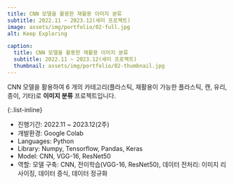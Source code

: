 ```yaml
---
title: CNN 모델을 활용한 재활용 이미지 분류
subtitle: 2022.11 ~ 2023.12(세미 프로젝트)
image: assets/img/portfolio/02-full.jpg
alt: Keep Exploring

caption:
  title: CNN 모델을 활용한 재활용 이미지 분류
  subtitle: 2022.11 ~ 2023.12(세미 프로젝트)
  thumbnail: assets/img/portfolio/02-thumbnail.jpg
---
```

CNN 모델을 활용하여 6 개의 카테고리(플라스틱, 재활용이 가능한 플라스틱, 캔, 유리, 종이, 기타)로 **이미지 분류** 프로젝트입니다.

{:.list-inline}
- 진행기간: 2022.11 ~ 2023.12(2주)
- 개발환경: Google Colab
- Languages: Python
- Library: Numpy, Tensorflow, Pandas, Keras
- Model: CNN, VGG-16, ResNet50
- 역할: 모델 구축: CNN, 전이학습(VGG-16, ResNet50), 데이터 전처리: 이미지 리사이징, 데이터 증식, 데이터 정규화
